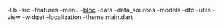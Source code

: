 -lib
    -src
        -features
            -menu
                -[bloc](https://bloclibrary.dev/)
                -data
                    -data_sources
                -models
                    -dto
                -utils
                -view
                    -widget
        -localization
        -theme
    main.dart



